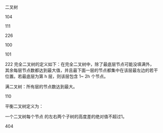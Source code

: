 二叉树

104

111



226

100

101



222
完全二叉树的定义如下：在完全二叉树中，除了最底层节点可能没填满外，其余每层节点数都达到最大值，并且最下面一层的节点都集中在该层最左边的若干位置。若最底层为第 h 层，则该层包含 1~ 2h 个节点。

满二叉树：所有层的节点数达到最大。

110

平衡二叉树定义为：

一个二叉树每个节点 的左右两个子树的高度差的绝对值不超过1。

404

